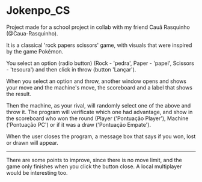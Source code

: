 ﻿# Jokenpo_CS

Project made for a school project in collab with my friend Cauã Rasquinho (@Caua-Rasquinho).

It is a classical 'rock papers scissors' game, with visuals that were inspired by the game Pokémon. 

You select an option (radio button) (Rock - 'pedra', Paper - 'papel', Scissors - 'tesoura') and then click in throw (button 'Lançar').

When you select an option and throw, another window opens and shows your move and the machine's move, the scoreboard and a label that shows the result.

Then the machine, as your rival, will randomly select one of the above and throw it. The program will verificate which one had advantage, and show in the scoreboard who won the round (Player ('Pontuação Player'), Machine ('Pontuação PC') or if it was a draw ('Pontuação Empate'). 

When the user closes the program, a message box that says if you won, lost or drawn will appear.

-------------------------------------------------------------------------------------------------------------------------------------------------------------------------

There are some points to improve, since there is no move limit, and the game only finishes when you click the button close. A local multiplayer would be interesting too.



